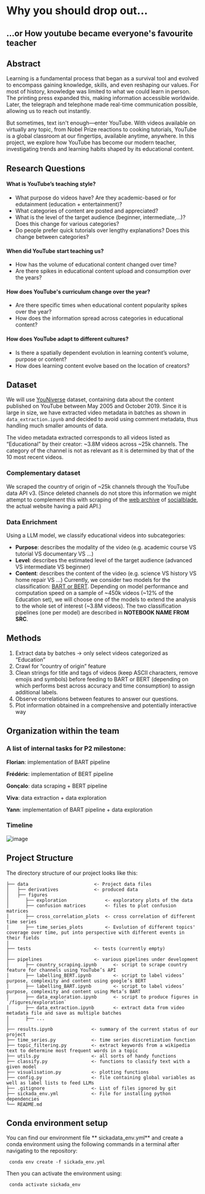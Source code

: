 ﻿# Why you should drop out...
## ...or How youtube became everyone's favourite teacher

## Abstract
Learning is a fundamental process that began as a survival tool and evolved to encompass gaining knowledge, skills, and even reshaping our values. For most of history, knowledge was limited to what we could learn in person. The printing press expanded this, making information accessible worldwide. Later, the telegraph and telephone made real-time communication possible, allowing us to reach out instantly.

But sometimes, text isn't enough—enter YouTube. With videos available on virtually any topic, from Nobel Prize reactions to cooking tutorials, YouTube is a global classroom at our fingertips, available anytime, anywhere. In this project, we explore how YouTube has become our modern teacher, investigating trends and learning habits shaped by its educational content.


## Research Questions
#### What is YouTube’s teaching style?
- What purpose do videos have? Are they academic-based or for edutainment (education + entertainment)?
- What categories of content are posted and appreciated?
- What is the level of the target audience (beginner, intermediate,...)? Does this change for various categories?
- Do people prefer quick tutorials over lengthy explanations? Does this change between categories?

#### When did YouTube start teaching us?
- How has the volume of educational content changed over time? 
- Are there spikes in educational content upload and consumption over the years?

#### How does YouTube's curriculum change over the year?
- Are there specific times when educational content popularity spikes over the year?
- How does the information spread across categories in educational content?

#### How does YouTube adapt to different cultures?
- Is there a spatially dependent evolution in learning content’s volume, purpose or content?
- How does learning content evolve based on the location of creators?

## Dataset
We will use [YouNiverse](https://zenodo.org/records/4650046) dataset, containing data about the content published on YouTube between May 2005 and October 2019. Since it is large in size, we have extracted video metadata in batches as shown in `data_extraction.ipynb` and decided to avoid using comment metadata, thus handling much smaller amounts of data.

The video metadata extracted corresponds to all videos listed as “Educational” by their creator: ~3.8M videos across ~25k channels. The category of the channel is not as relevant as it is determined by that of the 10 most recent videos. 

### Complementary dataset
We scraped the country of origin of ~25k channels through the YouTube data API v3. (Since deleted channels do not store this information we might attempt to complement this with scraping of the [web archive](web.archive.org) of [socialblade](https://socialblade.com/), the actual website having a paid API.)

### Data Enrichment
Using a LLM model, we classify educational videos into subcategories:
- **Purpose**: describes the modality of the video (e.g. academic course VS tutorial VS documentary VS ...)
- **Level**: describes the estimated level of the target audience (advanced VS intermediate VS beginner)
- **Content**: describes the content of the video (e.g. science VS history VS home repair VS ...)
Currently, we consider two models for the classification: [BART or BERT](https://medium.com/@reyhaneh.esmailbeigi/bert-gpt-and-bart-a-short-comparison-5d6a57175fca). Depending on model performance and computation speed on a sample of ~450k videos (~12% of the Education set), we will choose one of the models to extend the analysis to the whole set of interest (~3.8M videos). The two classification pipelines (one per model) are described in **NOTEBOOK NAME FROM SRC**.

## Methods
1. Extract data by batches → only select videos categorized as “Education”
2. Crawl for “country of origin” feature
3. Clean strings for title and tags of videos (keep ASCII characters, remove emojis and symbols) before feeding to BART or BERT (depending on which performs best across accuracy and time consumption) to assign additional labels.
4. Observe correlations between features to answer our questions.
5. Plot information obtained in a comprehensive and potentially interactive way


## Organization within the team

### A list of internal tasks for P2 milestone:
**Florian**: implementation of BART pipeline

**Frédéric**: implementation of BERT pipeline

**Gonçalo**: data scraping + BERT pipeline

**Viva**: data extraction + data exploration

**Yann**: implementation of BART pipeline + data exploration

### Timeline 

![image](https://github.com/user-attachments/assets/b501c1f5-88b5-4dd8-8b5c-149c08303777)



## Project Structure

The directory structure of our project looks like this:

```
├── data                        <- Project data files
│   ├── derivatives             <- produced data
│   ├── figures
│      ├── exploration              <- exploratory plots of the data
│      ├── confusion matrices       <- files to plot confusion matrices
│      ├── cross_correlation_plots  <- cross correlation of different time series
│      ├── time_series_plots        <- Evolution of different topics' coverage over time, put into perspective with different events in their fields
│
├── tests                       <- tests (currently empty)
│
├── pipelines                   <- various pipelines under development
│      ├── country_scraping.ipynb      <- script to scrape country feature for channels using YouTube’s API
│      ├── labelling_BERT.ipynb        <- script to label videos’ purpose, complexity and content using google’s BERT
│      ├── labelling_BART.ipynb        <- script to label videos’ purpose, complexity and content using Meta’s BART
│      ├── data_exploration.ipynb      <- script to produce figures in `/figures/exploration`
│      ├── data_extraction.ipynb       <- extract data from video metadata file and save as multiple batches
│      ├── ...
│
├── results.ipynb              <- summary of the current status of our project
├── time_series.py             <- time series discretization function
├── topic_filtering.py         <- extract keywords from a wikipedia text to determine most frequent words in a topic
├── utils.py                   <- all sorts of handy functions
├── classify.py                <- functions to classify text with a given model
├── visualisation.py           <- plotting functions
├── config.py                  <- file containing global variables as well as label lists to feed LLMs
├── .gitignore                 <- List of files ignored by git
├── sickada_env.yml            <- File for installing python dependencies
└── README.md
```


## Conda environment setup
You can find our environment file ** sickadata_env.yml** and create a conda environment using the following commands in a terminal after navigating to the repository:

<pre><code> conda env create -f sickada_env.yml </code></pre>

Then you can activate the environment using:

<pre><code> conda activate sickada_env </code></pre>

